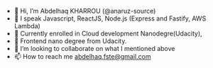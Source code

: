 - 👋 Hi, I’m Abdelhaq KHARROU (@anaruz-source)
- 👀 I speak Javascript, ReactJS, Node.js (Express and Fastify, AWS Lambda)
- 🌱 Currently enrolled in Cloud development Nanodegre(Udacity), 
- 🌱 Frontend nano degree from Udacity.
- 💞️ I’m looking to collaborate on what I mentioned above
- 📫 How to reach me abdelhaq.fste@gmail.com

<!---
anaruz-source/anaruz-source is a ✨ special ✨ repository because its `README.md` (this file) appears on your GitHub profile.
You can click the Preview link to take a look at your changes.
--->
